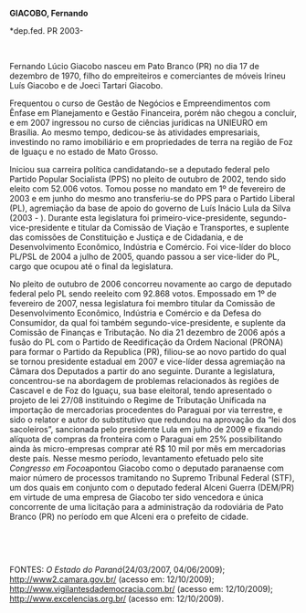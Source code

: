 **GIACOBO, Fernando**

\*dep.fed. PR 2003-

 

Fernando Lúcio Giacobo nasceu em Pato Branco (PR) no dia 17 de dezembro
de 1970, filho do empreiteiros e comerciantes de móveis Irineu Luís
Giacobo e de Joeci Tartari Giacobo.

Frequentou o curso de Gestão de Negócios e Empreendimentos com Ênfase em
Planejamento e Gestão Financeira, porém não chegou a concluir, e em 2007
ingressou no curso de ciências jurídicas na UNIEURO em Brasília. Ao
mesmo tempo, dedicou-se às atividades empresariais, investindo no ramo
imobiliário e em propriedades de terra na região de Foz de Iguaçu e no
estado de Mato Grosso.

Iniciou sua carreira política candidatando-se a deputado federal pelo
Partido Popular Socialista (PPS) no pleito de outubro de 2002, tendo
sido eleito com 52.006 votos. Tomou posse no mandato em 1º de fevereiro
de 2003 e em junho do mesmo ano transferiu-se do PPS para o Partido
Liberal (PL), agremiação da base de apoio do governo de Luís Inácio Lula
da Silva (2003 - ). Durante esta legislatura foi
primeiro-vice-presidente, segundo-vice-presidente e titular da Comissão
de Viação e Transportes, e suplente das comissões de Constituição e
Justiça e de Cidadania, e de Desenvolvimento Econômico, Indústria e
Comércio. Foi vice-líder do bloco PL/PSL de 2004 a julho de 2005, quando
passou a ser vice-lider do PL, cargo que ocupou até o final da
legislatura.

No pleito de outubro de 2006 concorreu novamente ao cargo de deputado
federal pelo PL sendo reeleito com 92.868 votos. Empossado em 1º de
fevereiro de 2007, nessa legislatura foi membro titular da Comissão de
Desenvolvimento Econômico, Indústria e Comércio e da Defesa do
Consumidor, da qual foi também segundo-vice-presidente, e suplente da
Comissão de Finanças e Tributação. No dia 21 dezembro de 2006 após a
fusão do PL com o Partido de Reedificação da Ordem Nacional (PRONA) para
formar o Partido da Republica (PR), filiou-se ao novo partido do qual se
tornou presidente estadual em 2007 e vice-líder dessa agremiação na
Câmara dos Deputados a partir do ano seguinte. Durante a legislatura,
concentrou-se na abordagem de problemas relacionados às regiões de
Cascavel e de Foz do Iguaçu, sua base eleitoral, tendo apresentado o
projeto de lei 27/08 instituindo o Regime de Tributação Unificada na
importação de mercadorias procedentes do Paraguai por via terrestre, e
sido o relator e autor do substitutivo que redundou na aprovação da “lei
dos sacoleiros”, sancionada pelo presidente Lula em julho de 2009 e
fixando alíquota de compras da fronteira com o Paraguai em 25%
possibilitando ainda às micro-empresas comprar até R\$ 10 mil por mês em
mercadorias deste país. Nesse mesmo período, levantamento efetuado pelo
site *Congresso em Foco*apontou Giacobo como o deputado paranaense com
maior número de processos tramitando no Supremo Tribunal Federal (STF),
um dos quais em conjunto com o deputado federal Alceni Guerra (DEM/PR)
em virtude de uma empresa de Giacobo ter sido vencedora e única
concorrente de uma licitação para a administração da rodoviária de Pato
Branco (PR) no período em que Alceni era o prefeito de cidade.

 

 

FONTES: *O Estado do Paraná*(24/03/2007, 04/06/2009);
http://www2.camara.gov.br/ (acesso em: 12/10/2009);
http://www.vigilantesdademocracia.com.br/ (acesso em: 12/10/2009);
http://www.excelencias.org.br/ (acesso em: 12/10/2009).

 
